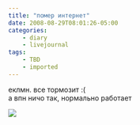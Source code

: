 ```yaml
---
title: "помер интернет"
date: 2008-08-29T08:01:26-05:00
categories:
    - diary
    - livejournal
tags:
    - TBD
    - imported
---
```


еклмн. все тормозит :(  
а впн ничо так, нормально работает  
  
[![](http://i004.radikal.ru/0808/0e/717546d7cb5bt.jpg)](http://radikal.ru/F/i004.radikal.ru/0808/0e/717546d7cb5b.png.html)